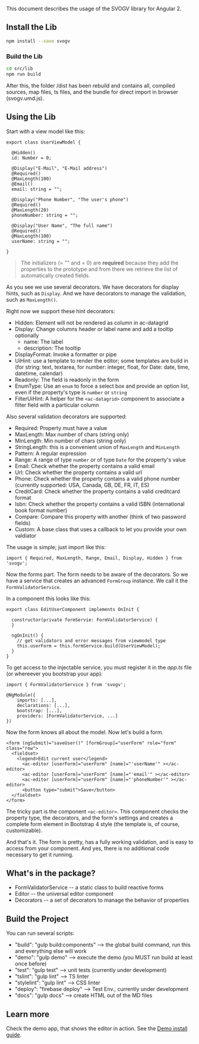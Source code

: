 This document describes the usage of the SVOGV library for Angular 2. 

## Install the Lib
 
 ```bash
 npm install --save svogv
 ```

### Build the Lib

 ```bash
 cd src/lib 
 npm run build
 ```

After this, the folder /dist has been rebuild and contains all, compiled sources, map files, ts files, and the bundle for direct import in browser (svogv.umd.js).
 
## Using the Lib

Start with a view model like this:

~~~
export class UserViewModel {

  @Hidden()
  id: Number = 0;

  @Display("E-Mail", "E-Mail address")
  @Required()
  @MaxLength(100)
  @Email()
  email: string = "";

  @Display("Phone Number", "The user's phone")
  @Required()
  @MaxLength(20)
  phoneNumber: string = "";

  @Display("User Name", "The full name")
  @Required()
  @MaxLength(100)
  userName: string = "";

}
~~~

> The initializers (= "" and = 0) are **required** because they add the properties to the prototype and from there we retrieve the list of automatically created fields.

As you see we use several decorators. We have decorators for display hints, such as `Display`. And we have decorators to manage the validation, such as `MaxLength()`. 

Right now we support these hint decorators:

* Hidden: Element will not be rendered as column in ac-datagrid
* Display: Change columns header or label name and add a tooltip optionally
  * name: The label
  * description: The tooltip
* DisplayFormat: Invoke a formatter or pipe
* UiHint: use a template to render the editor; some templates are build in (for string: text, textarea, for number: integer, float, for Date: date, time, datetime, calendar)
* Readonly: The field is readonly in the form
* EnumType: Use an `enum` to force a select box and provide an option list, even if the property's type is `number` or `string`
* FilterUiHint: A helper for the `<ac-datagrid>` component to associate a filter field with a particular column

Also several validation decorators are supported:

* Required: Property must have a value
* MaxLength: Max number of chars (string only)
* MinLength: Min number of chars (string only)
* StringLength: this is a convenient union of `MaxLength` and `MinLength`
* Pattern: A regular expression
* Range: A range of type `number` or of type `Date` for the property's value
* Email: Check whether the property contains a valid email
* Url: Check whether the property contains a valid url
* Phone: Check whether the property contains a valid phone number (currently supported: USA, Canada, GB, DE, FR, IT, ES)
* CreditCard: Check whether the property contains a valid creditcard format
* Isbn:  Check whether the property contains a valid ISBN (international book format number)
* Compare: Compare this property with another (think of two password fields)
* Custom: A base class that uses a callback to let you provide your own valdiator

The usage is simple; just import like this:

~~~
import { Required, MaxLength, Range, Email, Display, Hidden } from 'svogv';
~~~

Now the forms part. The form needs to be aware of the decorators. So we have a service that creates an advanced `FormGroup` instance. We call it the `FormValidatorService`. 

In a component this looks like this:

~~~
export class EditUserComponent implements OnInit {

  constructor(private formServie: FormValidatorService) {
  }

  ngOnInit() {
    // get validators and error messages from viewmodel type     
    this.userForm = this.formService.build(UserViewModel);
  }
}
~~~

To get access to the injectable service, you must register it in the *app.ts* file (or whereever you bootstrap your app):

~~~
import { FormValidatorService } from 'svogv';

@NgModule({
    imports: [...],
    declarations: [...],
    bootstrap: [...],
    providers: [FormValidatorService, ...]
})
~~~

Now the form knows all about the model. Now let's build a form.

~~~
<form (ngSubmit)="saveUser()" [formGroup]="userForm" role="form" class="row">
  <fieldset>
    <legend>Edit current user</legend>
      <ac-editor [userForm]="userForm" [name]="'userName'" ></ac-editor>
      <ac-editor [userForm]="userForm" [name]="'email'" ></ac-editor>
      <ac-editor [userForm]="userForm" [name]="'phoneNumber'" ></ac-editor>
      <button type="submit">Save</button>
  </fieldset>
</form> 
~~~

The tricky part is the component `<ac-editor>`. This component checks the property type, the decorators, and the form's settings and creates a complete form element in Bootstrap 4 style (the template is, of course, customizable).

And that's it. The form is pretty, has a fully working validation, and is easy to access from your component. And yes, there is no additional code necessary to get it running.

## What's in the package?

* FormValidatorService -- a static class to build reactive forms
* Editor -- the universal editor component
* Decorators -- a set of decorators to manage the behavior of properties

## Build the Project

You can run several scripts:

* "build": "gulp build:components" --> the global build command, run this and everything else will work
* "demo": "gulp demo" --> execute the demo (you MUST run build at least once before)
* "test": "gulp test" --> unit tests (currently under development)
* "tslint": "gulp lint" --> TS linter
* "stylelint": "gulp lint" --> CSS linter
* "deploy": "firebase deploy" --> Test Env., currently under development
* "docs": "gulp docs" --> create HTML out of the MD files

## Learn more

Check the demo app, that shows the editor in action. See the [Demo install guide](/src/demo/README).